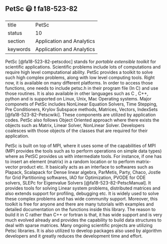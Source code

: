 ## PetSc :smiley: :exclamation: fa18-523-82


|          |                           |
| -------- | ------------------------- |
| title    | PetSc                     | 
| status   | 10                        |
| section  | Application and Analytics |
| keywords | Application and Analytics |



PetSc [@fa18-523-82-petscdoc] stands for *portable extensible toolkit* for scientific applications. Scientific problems include lots of computations and require high level computational ability. PetSc provides a toolkit to solve such high complex problems, along with low level computing tools. Right now, it is available on many different platforms. In order to access those functions, one needs to include petsc.h in their program file (In C) and use those routines. It is also available in other languages such as C , C++, python and is supported on Linux, Unix, Mac Operating systems. Major componets of PetSc includes NonLinear Equation Solvers, Time Stepping, Pre Conditioners, Krylov Subspace methods, Matrices, Vectors, IndexSets [@fa18-523-82-Petscwiki]. These components are utilized by application codes. PetSc also follows Object Oriented approach where there exists the objects such as Matrix, Linear Solver, NonLinear Solver. Developers coalesces with those objects of the classes that are required for their application.

PetSc is built on top of MPI, where it uses some of the capabilities of MPI (MPI provides the tools such as to perform operations on simple data types) where as PetSC provides us with intermediate tools. For instance, if one has to insert an element (matrix) in a random location or to perform matrix-vector product etc. It basically acts as an interface to softwares such as Plapack, Scalapack for Dense linear algebra, ParMetis, Party, Chaco, Jostle for Grid Partitioning softwares, IAO for Optimization, PVODE for ODE solvers, SLEPc for Eigenvalue Solvers [@fa18-523-82-PetscManual]. It provides tools for solving Linear system problems, distributed matrices and also extends support for profiling, debugging etc. It is widely used to solve these complex problems and has wide community support. Moreover, this toolkit is free for anyone and there are many tutorials with examples and detailed documentation on the functions inside this library. The reason to build it in C rather than C++ or fortran is that, it has wide support and is very much evolved already and provides the capability to build data structures to deal with sparse matrices. Many ongoing scientific projects are utilizing Petsc libraries. It is also utilized to develop packages also used by algorithm developers and it greatly reduces the development time and effort.



